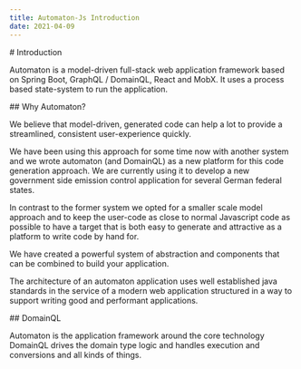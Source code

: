```yaml
---
title: Automaton-Js Introduction 
date: 2021-04-09
---
```

<section>
# Introduction 

Automaton is a model-driven full-stack web application framework based on Spring Boot, GraphQL / DomainQL, React and MobX. 
It uses a process based state-system to run the application. 

</section>

<section>
## Why Automaton?
                            
We believe that model-driven, generated code can help a lot to provide a streamlined, consistent user-experience quickly. 

We have been using this approach for some time now with another system and we wrote automaton (and DomainQL) as a new 
platform for this code generation approach. We are currently using it to develop a new government side emission control
application for several German federal states.
                                
In contrast to the former system we opted for a smaller scale model approach and to keep the user-code as close to 
normal Javascript code as possible to have a target that is both easy to generate and attractive as a platform to write
code by hand for.

We have created a powerful system of abstraction and components that can be combined to build your application.

The architecture of an automaton application uses well established java standards in the service of a modern web application
structured in a way to support writing good and performant applications. 

</section>

<section>
## DomainQL

Automaton is the application framework around the core technology DomainQL drives the domain type logic and handles 
execution and conversions and all kinds of things.

<DomainQLDiagram/>
</section>





